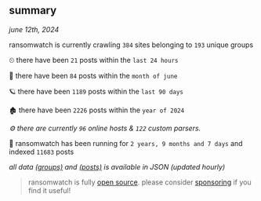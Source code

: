 
## summary
_june 12th, 2024_

ransomwatch is currently crawling `384` sites belonging to `193` unique groups

⏲ there have been `21` posts within the `last 24 hours`

🦈 there have been `84` posts within the `month of june`

🪐 there have been `1189` posts within the `last 90 days`

🏚 there have been `2226` posts within the `year of 2024`

_⚙️ there are currently `96` online hosts & `122` custom parsers._

🦕 ransomwatch has been running for `2 years, 9 months and 7 days` and indexed `11683` posts

_all data  [(groups)](http://ransomwhat.telemetry.ltd/groups) and [(posts)](http://ransomwhat.telemetry.ltd/posts) is available in JSON (updated hourly)_

> ransomwatch is fully [open source](https://github.com/joshhighet/ransomwatch#ransomwatch--). please consider [sponsoring](https://github.com/sponsors/joshhighet) if you find it useful!

